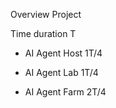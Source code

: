 Overview Project

 Time duration T

 - AI Agent Host  1T/4

 - AI Agent Lab   1T/4

 - AI Agent Farm  2T/4